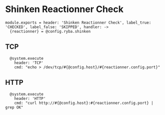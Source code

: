 
# Shinken Reactionner Check

    module.exports = header: 'Shinken Reactionner Check', label_true: 'CHECKED', label_false: 'SKIPPED', handler: ->
      {reactionner} = @config.ryba.shinken

## TCP

      @system.execute
        header: 'TCP'
        cmd: "echo > /dev/tcp/#{@config.host}/#{reactionner.config.port}"

## HTTP

      @system.execute
        header: 'HTTP'
        cmd: "curl http://#{@config.host}:#{reactionner.config.port} | grep OK"
